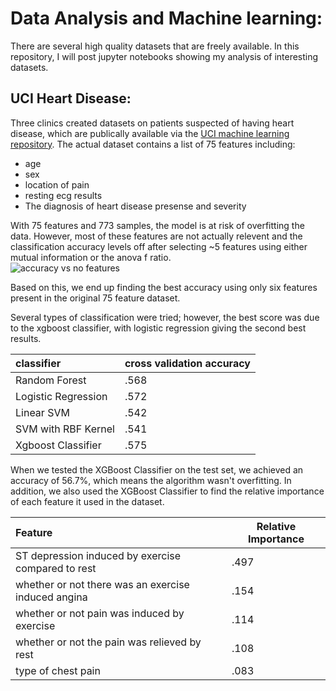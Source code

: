 # Data Analysis and Machine learning:
There are several high quality datasets that are freely available.  In this repository, I will post jupyter notebooks showing my analysis of interesting datasets.    

## UCI Heart Disease:

Three clinics created datasets on patients suspected of having heart disease, which are publically available via the [UCI machine learning repository](archive.ics.uci.edu/ml/machine-learning-databases/heart-disease).   The actual dataset contains a list of 75 features including:

* age
* sex
* location of pain
* resting ecg results
* The diagnosis of heart disease presense and severity

With 75 features and 773 samples, the model is at risk of overfitting the data.  However, most of these features are not actually relevent and the classification accuracy levels off after selecting ~5 features using either mutual information or the anova f ratio.   
![accuracy vs no features]('images/accuracy_no_features.png') 

Based on this, we end up finding the best accuracy using only six features present in the original 75 feature dataset.   

Several types of classification were tried; however, the best score was due to the xgboost classifier, with logistic regression giving the second best results.  

|classifier|cross validation accuracy |
|:---------|---------|
|Random Forest | .568 |
|Logistic Regression | .572|
|Linear SVM | .542 |
|SVM with RBF Kernel | .541 |
| Xgboost Classifier | .575 |

When we tested the XGBoost Classifier on the test set, we achieved an accuracy of 56.7%, which means the algorithm wasn't overfitting.    In addition, we also used the XGBoost Classifier to find the relative importance of each feature it used in the dataset.   

|Feature | Relative Importance |
|:-------|------------|
|ST depression induced by exercise compared to rest | .497 |
|whether or not there was an exercise induced angina | .154 |
| whether or not pain was induced by exercise | .114 |
| whether or not the pain was relieved by rest | .108 |
| type of chest pain | .083 |



